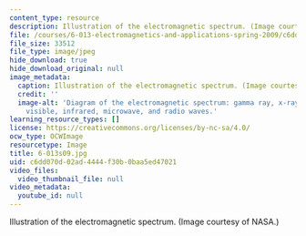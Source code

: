 ```yaml
---
content_type: resource
description: Illustration of the electromagnetic spectrum. (Image courtesy of NASA.)
file: /courses/6-013-electromagnetics-and-applications-spring-2009/c6dd070d02ad4444f30b0baa5ed47021_6-013s09.jpg
file_size: 33512
file_type: image/jpeg
hide_download: true
hide_download_original: null
image_metadata:
  caption: Illustration of the electromagnetic spectrum. (Image courtesy of [NASA](http://www.nasa.gov/home/index.html).)
  credit: ''
  image-alt: 'Diagram of the electromagnetic spectrum: gamma ray, x-ray, ultraviolet,
    visible, infrared, microwave, and radio waves.'
learning_resource_types: []
license: https://creativecommons.org/licenses/by-nc-sa/4.0/
ocw_type: OCWImage
resourcetype: Image
title: 6-013s09.jpg
uid: c6dd070d-02ad-4444-f30b-0baa5ed47021
video_files:
  video_thumbnail_file: null
video_metadata:
  youtube_id: null
---
```

Illustration of the electromagnetic spectrum. (Image courtesy of NASA.)